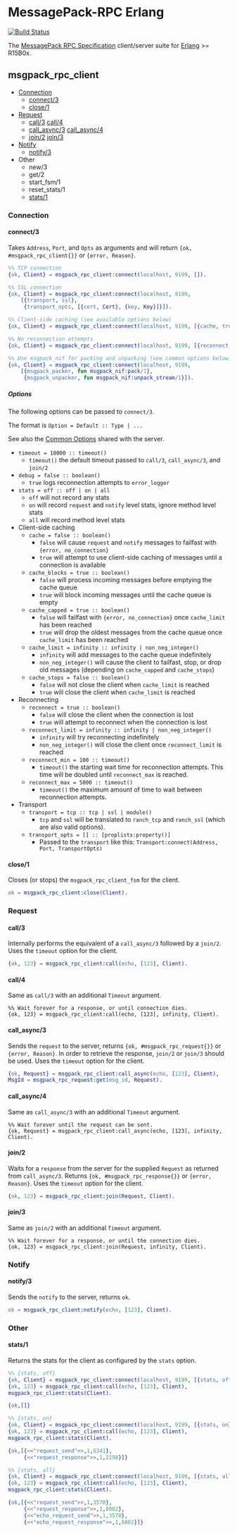 MessagePack-RPC Erlang
======================

[![Build Status](https://travis-ci.org/potatosalad/msgpack-rpc-erlang.png?branch=rewrite)](https://travis-ci.org/potatosalad/msgpack-rpc-erlang)

The [MessagePack RPC Specification](http://wiki.msgpack.org/display/MSGPACK/RPC+specification) client/server suite for [Erlang](http://erlang.org/) >= R15B0x.

msgpack_rpc_client
------------------
* [Connection](#connection)
  - [connect/3](#connect3)
  - [close/1](#close1)
* [Request](#request)
  - [call/3](#call3) [call/4](#call4)
  - [call_async/3](#call_async3) [call_async/4](#call_async4)
  - [join/2](#join2) [join/3](#join3)
* [Notify](#notify)
  - [notify/3](#notify3)
* Other
  - new/3
  - get/2
  - start_fsm/1
  - reset_stats/1
  - [stats/1](#stats1)

### Connection

#### connect/3

Takes `Address`, `Port`, and `Opts` as arguments and will return `{ok, #msgpack_rpc_client{}}` or `{error, Reason}`.

```erlang
%% TCP connection
{ok, Client} = msgpack_rpc_client:connect(localhost, 9199, []).

%% SSL connection
{ok, Client} = msgpack_rpc_client:connect(localhost, 9199,
    [{transport, ssl},
     {transport_opts, [{cert, Cert}, {key, Key}]}]).

%% Client-side caching (see available options below)
{ok, Client} = msgpack_rpc_client:connect(localhost, 9199, [{cache, true}]).

%% No reconnection attempts
{ok, Client} = msgpack_rpc_client:connect(localhost, 9199, [{reconnect, false}]).

%% Use msgpack_nif for packing and unpacking (see common options below)
{ok, Client} = msgpack_rpc_client:connect(localhost, 9199,
    [{msgpack_packer, fun msgpack_nif:pack/1},
     {msgpack_unpacker, fun msgpack_nif:unpack_stream/1}]).
```

##### Options

The following options can be passed to `connect/3`.

The format is `Option = Default :: Type | ...`

See also the [Common Options](#common-options) shared with the server.

* `timeout = 10000 :: timeout()`
    - `timeout()` the default timeout passed to `call/3`, `call_async/3`, and `join/2`
* `debug = false :: boolean()`
    - `true` logs reconnection attempts to `error_logger`
* `stats = off :: off | on | all`
    - `off` will not record any stats
    - `on` will record `request` and `notify` level stats, ignore method level stats
    - `all` will record method level stats
* Client-side caching
    * `cache = false :: boolean()`
        - `false` will cause `request` and `notify` messages to failfast with `{error, no_connection}`
        - `true` will attempt to use client-side caching of messages until a connection is available
    * `cache_blocks = true :: boolean()`
        - `false` will process incoming messages before emptying the cache queue
        - `true` will block incoming messages until the cache queue is empty
    * `cache_capped = true :: boolean()`
        - `false` will failfast with `{error, no_connection}` once `cache_limit` has been reached
        - `true` will drop the oldest messages from the cache queue once `cache_limit` has been reached
    * `cache_limit = infinity :: infinity | non_neg_integer()`
        - `infinity` will add messages to the cache queue indefinitely
        - `non_neg_integer()` will cause the client to failfast, stop, or drop old messages (depending on `cache_capped` and `cache_stops`)
    * `cache_stops = false :: boolean()`
        - `false` will not close the client when `cache_limit` is reached
        - `true` will close the client when `cache_limit` is reached
* Reconnecting
    * `reconnect = true :: boolean()`
        - `false` will close the client when the connection is lost
        - `true` will attempt to reconnect when the connection is lost
    * `reconnect_limit = infinity :: infinity | non_neg_integer()`
        - `infinity` will try reconnecting indefinitely
        - `non_neg_integer()` will close the client once `reconnect_limit` is reached
    * `reconnect_min = 100 :: timeout()`
        - `timeout()` the starting wait time for reconnection attempts.  This time will be doubled until `reconnect_max` is reached.
    * `reconnect_max = 5000 :: timeout()`
        - `timeout()` the maximum amount of time to wait between reconnection attempts.
* Transport
    * `transport = tcp :: tcp | ssl | module()`
        - `tcp` and `ssl` will be translated to `ranch_tcp` and `ranch_ssl` (which are also valid options).
    * `transport_opts = [] :: [proplists:property()]`
        - Passed to the `transport` like this: `Transport:connect(Address, Port, TransportOpts)`

#### close/1

Closes (or stops) the `msgpack_rpc_client_fsm` for the client.

```erlang
ok = msgpack_rpc_client:close(Client).
```

### Request

#### call/3

Internally performs the equivalent of a `call_async/3` followed by a `join/2`.
Uses the `timeout` option for the client.

```erlang
{ok, 123} = msgpack_rpc_client:call(echo, [123], Client).
```

#### call/4

Same as `call/3` with an additional `Timeout` argument.

```
%% Wait forever for a response, or until connection dies.
{ok, 123} = msgpack_rpc_client:call(echo, [123], infinity, Client).
```

#### call_async/3

Sends the `request` to the server, returns `{ok, #msgpack_rpc_request{}}` or `{error, Reason}`.
In order to retrieve the response, `join/2` or `join/3` should be used.
Uses the `timeout` option for the client.

```erlang
{ok, Request} = msgpack_rpc_client:call_async(echo, [123], Client),
MsgId = msgpack_rpc_request:get(msg_id, Request).
```

#### call_async/4

Same as `call_async/3` with an additional `Timeout` argument.

```
%% Wait forever until the request can be sent.
{ok, Request} = msgpack_rpc_client:call_async(echo, [123], infinity, Client).
```

#### join/2

Waits for a `response` from the server for the supplied `Request` as returned from `call_async/3`.
Returns `{ok, #msgpack_rpc_response{}}` or `{error, Reason}`.
Uses the `timeout` option for the client.

```erlang
{ok, 123} = msgpack_rpc_client:join(Request, Client).
```

#### join/3

Same as `join/2` with an additional `Timeout` argument.

```
%% Wait forever for a response, or until the connection dies.
{ok, 123} = msgpack_rpc_client:join(Request, infinity, Client).
```

### Notify

#### notify/3

Sends the `notify` to the server, returns `ok`.

```erlang
ok = msgpack_rpc_client:notify(echo, [123], Client).
```

### Other

#### stats/1

Returns the stats for the client as configured by the `stats` option.

```erlang
%% {stats, off}
{ok, Client} = msgpack_rpc_client:connect(localhost, 9199, [{stats, off}]),
{ok, 123} = msgpack_rpc_client:call(echo, [123], Client),
msgpack_rpc_client:stats(Client).

{ok,[]}

%% {stats, on}
{ok, Client} = msgpack_rpc_client:connect(localhost, 9199, [{stats, on}]),
{ok, 123} = msgpack_rpc_client:call(echo, [123], Client),
msgpack_rpc_client:stats(Client).

{ok,[{<<"request_send">>,1,6341},
     {<<"request_response">>,1,2198}]}

%% {stats, all}
{ok, Client} = msgpack_rpc_client:connect(localhost, 9199, [{stats, all}]),
{ok, 123} = msgpack_rpc_client:call(echo, [123], Client),
msgpack_rpc_client:stats(Client).

{ok,[{<<"request_send">>,1,3570},
     {<<"request_response">>,1,8802},
     {<<"echo_request_send">>,1,3570},
     {<<"echo_request_response">>,1,8802}]}
```
